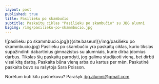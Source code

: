 ```yaml
---
layout: post
published: true
title: Pasilieku po skambučio
subtitle: Paskaitų ciklas "Pasilieku po skambučio" su JBG alumni
bigimg: /img/pasilieku-po-skammbucio.jpg
---
```

![pasilieku po skammbucio.jpg]({{site.baseurl}}/img/pasilieku po skammbucio.jpg)
Pasilieku po skambučio yra paskaitų ciklas, kurio tikslas supažindinti dabartinius gimnazistus su alumniais, kurie dirba įdomius darbus. Tikslas šių paskaitų parodyti, jog galima studijuoti vieną, bet dirbti visai kitą darbą. Paskaita būna vieną arba du kartus per mėn. Paskutinė paskaita buvo su rašytoja Sara Poisson.  
 
Norėtum būti kitu pašnekovu? Parašyk [jbg.alumni@gmail.com](mailto:jbg.alumni@gmail.com)

